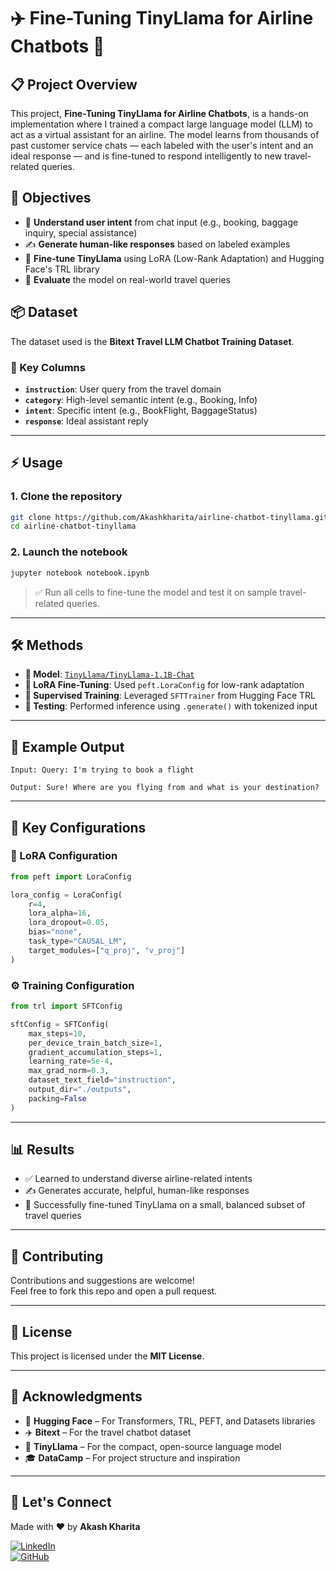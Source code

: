 # ✈️ Fine-Tuning TinyLlama for Airline Chatbots 🤖

## 📋 Project Overview

This project, **Fine-Tuning TinyLlama for Airline Chatbots**, is a hands-on implementation where I trained a compact large language model (LLM) to act as a virtual assistant for an airline. The model learns from thousands of past customer service chats — each labeled with the user's intent and an ideal response — and is fine-tuned to respond intelligently to new travel-related queries.

## 🎯 Objectives

- 💬 **Understand user intent** from chat input (e.g., booking, baggage inquiry, special assistance)
- ✍️ **Generate human-like responses** based on labeled examples
- 🤖 **Fine-tune TinyLlama** using LoRA (Low-Rank Adaptation) and Hugging Face's TRL library
- 🧪 **Evaluate** the model on real-world travel queries



## 📦 Dataset

The dataset used is the **Bitext Travel LLM Chatbot Training Dataset**.

### 🔑 Key Columns

- **`instruction`**: User query from the travel domain  
- **`category`**: High-level semantic intent (e.g., Booking, Info)  
- **`intent`**: Specific intent (e.g., BookFlight, BaggageStatus)  
- **`response`**: Ideal assistant reply  

---

## ⚡ Usage

### 1. Clone the repository

```bash
git clone https://github.com/Akashkharita/airline-chatbot-tinyllama.git
cd airline-chatbot-tinyllama
```

### 2. Launch the notebook

```bash
jupyter notebook notebook.ipynb
```

> ✅ Run all cells to fine-tune the model and test it on sample travel-related queries.

---

## 🛠️ Methods

- **🧠 Model**: [`TinyLlama/TinyLlama-1.1B-Chat`](https://huggingface.co/TinyLlama/TinyLlama-1.1B-Chat-v0.1)  
- **🧩 LoRA Fine-Tuning**: Used `peft.LoraConfig` for low-rank adaptation  
- **🔧 Supervised Training**: Leveraged `SFTTrainer` from Hugging Face TRL  
- **🧪 Testing**: Performed inference using `.generate()` with tokenized input  

---

## 🧪 Example Output

```text
Input: Query: I'm trying to book a flight

Output: Sure! Where are you flying from and what is your destination?
```

---

## 🔧 Key Configurations

### 💾 LoRA Configuration

```python
from peft import LoraConfig

lora_config = LoraConfig(    
    r=4,    
    lora_alpha=16,    
    lora_dropout=0.05,    
    bias="none",    
    task_type="CAUSAL_LM",    
    target_modules=["q_proj", "v_proj"]
)
```

### ⚙️ Training Configuration

```python
from trl import SFTConfig

sftConfig = SFTConfig(
    max_steps=10,
    per_device_train_batch_size=1,
    gradient_accumulation_steps=1,
    learning_rate=5e-4,
    max_grad_norm=0.3,
    dataset_text_field="instruction",
    output_dir="./outputs",
    packing=False
)
```

---

## 📊 Results

- ✅ Learned to understand diverse airline-related intents  
- ✍️ Generates accurate, helpful, human-like responses  
- 🔧 Successfully fine-tuned TinyLlama on a small, balanced subset of travel queries  

---

## 🤝 Contributing

Contributions and suggestions are welcome!  
Feel free to fork this repo and open a pull request.

---

## 📄 License

This project is licensed under the **MIT License**.

---

## 🙏 Acknowledgments

- 🤗 **Hugging Face** – For Transformers, TRL, PEFT, and Datasets libraries  
- ✈️ **Bitext** – For the travel chatbot dataset  
- 🦙 **TinyLlama** – For the compact, open-source language model  
- 🎓 **DataCamp** – For project structure and inspiration  

---

## 🤝 Let's Connect

Made with ❤️ by **Akash Kharita**

[![LinkedIn](https://img.shields.io/badge/LinkedIn-blue?style=flat&logo=linkedin)](https://www.linkedin.com/in/akash-k-609b12361/)  
[![GitHub](https://img.shields.io/badge/GitHub-black?style=flat&logo=github)](https://github.com/Akashkharita)

